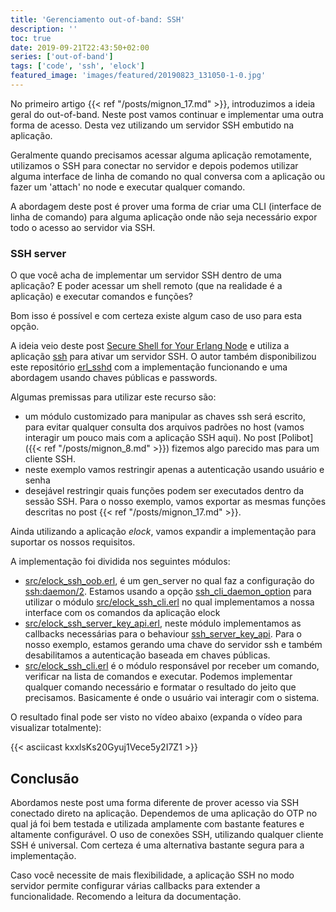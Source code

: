 ```yaml
---
title: 'Gerenciamento out-of-band: SSH'
description: ''
toc: true
date: 2019-09-21T22:43:50+02:00
series: ['out-of-band']
tags: ['code', 'ssh', 'elock']
featured_image: 'images/featured/20190823_131050-1-0.jpg'
---
```


No primeiro artigo {{< ref "/posts/mignon_17.md" >}}, introduzimos a ideia geral
do out-of-band. Neste post vamos continuar e implementar uma outra forma de
acesso. Desta vez utilizando um servidor SSH embutido na aplicação.

Geralmente quando precisamos acessar alguma aplicação remotamente, utilizamos o
SSH para conectar no servidor e depois podemos utilizar alguma interface de
linha de comando no qual conversa com a aplicação ou fazer um 'attach' no node e
executar qualquer comando.

A abordagem deste post é prover uma forma de criar uma CLI (interface de linha
de comando) para alguma aplicação onde não seja necessário expor todo o acesso
ao servidor via SSH.

### SSH server

O que você acha de implementar um servidor SSH dentro de uma aplicação? E poder
acessar um shell remoto (que na realidade é a aplicação) e executar comandos e
funções?

Bom isso é possível e com certeza existe algum caso de uso para esta opção.

A ideia veio deste post
[Secure Shell for Your Erlang Node](https://www.erlang-solutions.com/blog/secure-shell-for-your-erlang-node.html)
e utiliza a aplicação [ssh](http://erlang.org/doc/apps/ssh/index.html) para
ativar um servidor SSH. O autor também disponibilizou este repositório
[erl_sshd](https://github.com/ivanos/erl_sshd) com a implementação funcionando e
uma abordagem usando chaves públicas e passwords.

Algumas premissas para utilizar este recurso são:

- um módulo customizado para manipular as chaves ssh será escrito, para evitar
  qualquer consulta dos arquivos padrões no host (vamos interagir um pouco mais
  com a aplicação SSH aqui). No post [Polibot]({{< ref "/posts/mignon_8.md" >}})
  fizemos algo parecido mas para um cliente SSH.
- neste exemplo vamos restringir apenas a autenticação usando usuário e senha
- desejável restringir quais funções podem ser executados dentro da sessão SSH.
  Para o nosso exemplo, vamos exportar as mesmas funções descritas no post
  {{< ref "/posts/mignon_17.md" >}}.

Ainda utilizando a aplicação _elock_, vamos expandir a implementação para
suportar os nossos requisitos.

A implementação foi dividida nos seguintes módulos:

- [src/elock_ssh_oob.erl](https://github.com/joaohf/elock/blob/mignon-21/src/elock_ssh_oob.erl),
  é um gen_server no qual faz a configuração do
  [ssh:daemon/2](http://erlang.org/doc/man/ssh.html#daemon-2). Estamos usando a
  opção
  [ ssh_cli_daemon_option](http://erlang.org/doc/man/ssh.html#type-ssh_cli_daemon_option)
  para utilizar o módulo
  [src/elock_ssh_cli.erl](https://github.com/joaohf/elock/blob/mignon-21/src/elock_ssh_cli.erl)
  no qual implementamos a nossa interface com os comandos da aplicação elock
- [src/elock_ssh_server_key_api.erl](https://github.com/joaohf/elock/blob/mignon-21/src/elock_ssh_server_key_api.erl),
  neste módulo implementamos as callbacks necessárias para o behaviour
  [ssh_server_key_api](http://erlang.org/doc/man/ssh_server_key_api.html). Para
  o nosso exemplo, estamos gerando uma chave do servidor ssh e também
  desabilitamos a autenticação baseada em chaves públicas.
- [src/elock_ssh_cli.erl](https://github.com/joaohf/elock/blob/mignon-21/src/elock_ssh_cli.erl)
  é o módulo responsável por receber um comando, verificar na lista de comandos
  e executar. Podemos implementar qualquer comando necessário e formatar o
  resultado do jeito que precisamos. Basicamente é onde o usuário vai interagir
  com o sistema.

O resultado final pode ser visto no vídeo abaixo (expanda o vídeo para
visualizar totalmente):

{{< asciicast kxxlsKs20Gyuj1Vece5y2I7Z1 >}}

## Conclusão

Abordamos neste post uma forma diferente de prover acesso via SSH conectado
direto na aplicação. Dependemos de uma aplicação do OTP no qual já foi bem
testada e utilizada amplamente com bastante features e altamente configurável. O
uso de conexões SSH, utilizando qualquer cliente SSH é universal. Com certeza é
uma alternativa bastante segura para a implementação.

Caso você necessite de mais flexibilidade, a aplicação SSH no modo servidor
permite configurar várias callbacks para extender a funcionalidade. Recomendo a
leitura da documentação.
